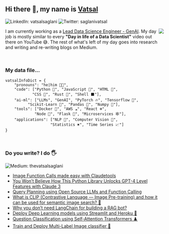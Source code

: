 ## Hi there 👋, my name is [Vatsal](https://vatsalsaglani.dev/) 
![LinkedIn: vatsalsaglani](https://img.shields.io/badge/-Vatsal%20Saglani-blue?style=for-the-badge&logo=Linkedin&logoColor=white&link=https://www.linkedin.com/in/vatsalsaglani/)
![Twitter: saglanivatsal](https://img.shields.io/twitter/follow/saglanivatsal?label=VATSAL%20SAGLANI&style=social)
<div>
    <div>
        <img align='right' src = "https://media.tenor.com/images/b7939d73d32cb3ce5e48a80dd35dc599/tenor.gif" ></img>
        <p>
        I am currently working as a <a href="https://www.qyrus.com/">Lead Data Science Engineer - GenAI</a>. My day job is mostly similar to every <b>"Day in life of a Data Scientist"</b> video out there on YouTube 😅. The rest of what's left of my day goes into research and writing and re-writing blogs on Medium.
        </p>
    </div>
</div>

<br />


### My data file... 
```
vatsalInfoDict = {
    "pronouns": "he|him 👨‍💻",
    "code": ["Python 🚀", "JavaScript 🎯", "HTML 📄", 
            "CSS 🎑", "Rust 🤖", "Shell ⬛"],
    "ai-ml": ["LLMs", "GenAI", "PyTorch 🔥", "Tensorflow 🏁", 
          "Scikit-Learn 🌴", "Pandas 🐼", "Numpy 🔢"],
    "tools": ["Docker 🐋", "AWS ☁️", "React ❄️",
             "Node 💚", "Flask 🥛", "Microservices 🕸️"],
    "applications": ["NLP 🔡", "Computer Vision 🖤", 
                    "Statistics ✖️", "Time Series 📈"]
}
```

<br />

<h3>Do you write? I do 🖐️ </h3>

![Medium: thevatsalsaglani](https://img.shields.io/badge/-thevatsalsaglani-black?style=for-the-badge&logo=Medium&logoColor=white&link=https://thevatsalsaglani.medium.com)

- [Image Function Calls made easy with Claudetools](https://thevatsalsaglani.medium.com/image-function-calls-made-easy-with-claudetools-49b6623432e1)
- [You Won’t Believe How This Python Library Unlocks GPT-4 Level Features with Claude 3](https://pub.towardsai.net/you-wont-believe-how-this-python-library-unlocks-gpt-4-level-features-with-claude-3-293e675f2bd8)
- [Query Planning using Open Source LLMs and Function Calling](https://pub.towardsai.net/query-planning-using-open-source-llms-and-function-calling-417de0ba52f3)
- [What is CLIP (Contrastive Language — Image Pre-training) and how it can be used for semantic image search? 🎑](https://medium.com/towards-artificial-intelligence/what-is-clip-contrastive-language-image-pre-training-and-how-it-can-be-used-for-semantic-image-b02ccf49414e)
- [Why you don’t need LangChain for building a RAG bot?](https://thevatsalsaglani.medium.com/why-you-dont-need-langchain-for-building-a-rag-bot-a1dfbc74b64f)
- [Deploy Deep Learning models using Streamlit and Heroku 🚀](https://medium.com/towards-artificial-intelligence/deploy-deep-learning-models-using-streamlit-and-heroku-22f6efae9141)
- [Question Classification using Self-Attention Transformers ♟️](https://medium.com/nerd-for-tech/question-classification-using-self-attention-transformer-part-1-33e990636e76)
- [Train and Deploy Multi-Label Image classifier 🎑](https://thevatsalsaglani.medium.com/training-and-deploying-a-multi-label-image-classifier-using-pytorch-flask-reactjs-and-firebase-c39c96f9c427)

